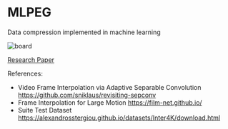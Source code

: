 # MLPEG

Data compression implemented in machine learning

![board](res/MLPEG%20Research%20Board.png)

[Research Paper](res/MLPEG%20Research%20Paper.pdf)

References:
- Video Frame Interpolation via Adaptive Separable Convolution https://github.com/sniklaus/revisiting-sepconv
- Frame Interpolation for Large Motion https://film-net.github.io/
- Suite Test Dataset https://alexandrosstergiou.github.io/datasets/Inter4K/download.html

